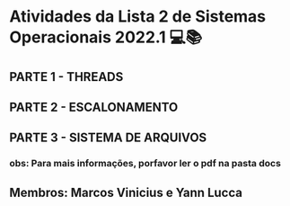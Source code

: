 # Atividades da Lista 2 de Sistemas Operacionais 2022.1 💻📚

## PARTE 1 - THREADS

## PARTE 2 - ESCALONAMENTO

## PARTE 3 - SISTEMA DE ARQUIVOS

### obs: Para mais informações, porfavor ler o pdf na pasta docs
## Membros: Marcos Vinicius e Yann Lucca
